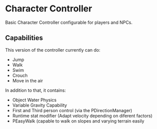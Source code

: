 # Character Controller
Basic Character Controller configurable for players and NPCs.

## Capabilities
This version of the controller currently can do:
- Jump
- Walk
- Swim
- Crouch
- Move in the air

In addition to that, it contains:
- Object Water Physics
- Variable Gravity Capability
- First and Third person control (via the PDirectionManager)
- Runtime stat modifier (Adapt velocity depending on diferent factors)
- PEasyWalk (capable to walk on slopes and varying terrain easily
